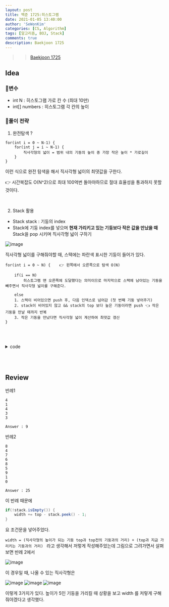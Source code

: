 ```yaml
---
layout: post
title: 백준 1725:히스토그램
date: 2021-01-05 13:40:00
author: 'SeWonKim'
categories: [CS, Algorithm]
tags: [알고리즘, BOJ, Stack]
comments: true
description: Baekjoon 1725
---
```


> > [Baekjoon 1725](https://www.acmicpc.net/problem/1725)

## Idea

### 🥚변수

- int N : 히스토그램 가로 칸 수 (최대 10만)
- int[] numbers : 히스토그램 각 칸의 높이

### 🍳풀이 전략

1. 완전탐색 ?

```
for(int i = 0 ~ N-1) {
    for(int j = i ~ N-1) {
        직사각형의 넓이 = 범위 내의 기둥의 높이 중 가장 작은 높이 * 가로길이 
    }
}
```
이런 식으로 완전 탐색을 해서 직사각형 넓이의 최댓값을 구한다.

👉 시간복잡도 O(N^2)으로 최대 100억번 돌아야하므로 절대 효율성을 통과하지 못할 것이다.

&nbsp;  

2. Stack 활용

- Stack<Integer> stack : 기둥의 index
- Stack에 기둥 index를 넣으며 **현재 가리키고 있는 기둥보다 작은 값을 만났을 때** Stack을 pop 시키며 직사각형 넓이 구하기

![image](https://user-images.githubusercontent.com/30452963/103613538-0d1c0580-4f6a-11eb-80ea-3586c9a2cca5.png)

직사각형 넓이를 구해줘야할 때, 스택에는 파란색 표시한 기둥이 들어가 있다.


```
for(int i = 0 ~ N) {    👉 왼쪽에서 오른쪽으로 탐색 O(N)   

    if(i == N) 
        히스토그램 맨 오른쪽에 도달했다는 의미이므로 마지막으로 스택에 남아있는 기둥을 빼주면서 직사각형 넓이를 구해준다.

    else    
    1. 스택이 비어있으면 push 후, 다음 인덱스로 넘어감 (첫 번째 기둥 넣어주기)
    2. stack이 비어있지 않고 && stack의 top 보다 높은 기둥이라면 push 👈 작은 기둥을 만날 때까지 반복 
    3. 작은 기둥을 만났다면 직사각형 넓이 계산하여 최댓값 갱신
}
```

&nbsp;  
&nbsp;


<details>
<summary>code</summary>
<div markdown="1">

```java
import java.io.*;
import java.util.*;

public class Main {
    public static void main(String[] args) {
        Scanner sc = new Scanner(System.in);
        int answer = 0;
        int N = sc.nextInt();
        int[] numbers = new int[N];
        Stack<Integer> stack = new Stack<Integer>();

        for (int i = 0; i <= N; i++) {

            if(i == N) {
                while(!stack.isEmpty()) {
                    int top = stack.peek();
                    int height = numbers[stack.peek()];
                    int width = N - top;
                    stack.pop();

                    if(!stack.isEmpty())    width += top - stack.peek() - 1;
                    answer = Math.max(answer, height*width);
                }
                break;
            }

            numbers[i] = sc.nextInt();
            while(!stack.isEmpty() && numbers[stack.peek()] > numbers[i]) {
                // 낮은 기둥 발견
                int top = stack.peek();
                int height = numbers[stack.peek()];
                int width = i - top;
                stack.pop();

                if(!stack.isEmpty())    width += top - stack.peek() - 1;
                answer = Math.max(answer, height*width);
            }
            stack.push(i);
        }

        System.out.println(answer);
    }
}

```

</div>
</details>

&nbsp;  
&nbsp;

## Review

반례1

```
4
1
4
3
3

Answer : 9
```


반례2

```
8
4
7
6
8
5
9
1
0

Answer : 25
```


이 반례 때문에

```java
if(!stack.isEmpty()) {
    width += top - stack.peek() - 1;
}
```

요 조건문을 넣어주었다.

`width = (직사각형의 높이가 되는 기둥 top과 top전의 기둥과의 거리) + (top과 지금 가리키는 기둥과의 거리) ` 라고 생각해서 저렇게 작성해주었는데 그림으로 그려가면서 살펴보면 반례 2에서 

![image](https://user-images.githubusercontent.com/30452963/103627150-8c1c3880-4f80-11eb-86b0-b01a53c138ec.png)

이 경우일 때, 나올 수 있는 직사각형은 

![image](https://user-images.githubusercontent.com/30452963/103627182-99392780-4f80-11eb-9637-0c4c691552b2.png)
![image](https://user-images.githubusercontent.com/30452963/103627259-b79f2300-4f80-11eb-8587-cd1f75998bf8.png)
![image](https://user-images.githubusercontent.com/30452963/103627577-2c725d00-4f81-11eb-9dbe-20a6d7942e54.png)

이렇게 3가지가 있다. 높이가 5인 기둥을 가리킬 때 상황을 보고 width 를 저렇게 구해줘야겠다고 생각했다.

&nbsp;  
&nbsp;

